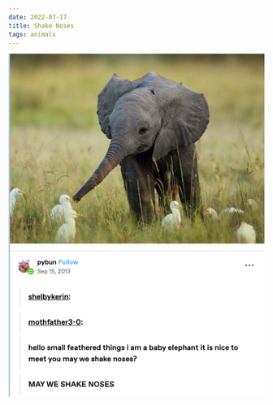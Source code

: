 ```yaml
---
date: 2022-07-17
title: Shake Noses
tags: animals
---
```


![shakenoses](https://raw.githubusercontent.com/muneer78/muneer78.github.io/master/images/shakenoses.png)
